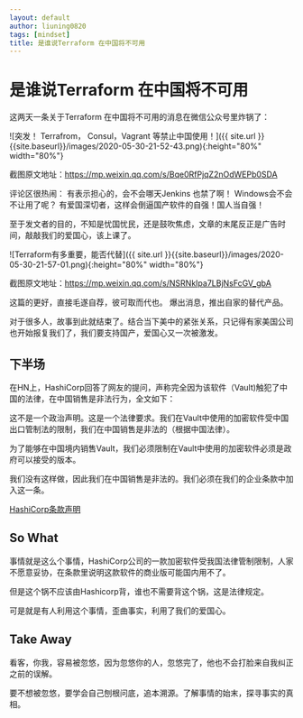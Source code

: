 ```yaml
---
layout: default
author: liuning0820
tags: [mindset]
title: 是谁说Terraform 在中国将不可用
---
```


# 是谁说Terraform 在中国将不可用

这两天一条关于Terraform 在中国将不可用的消息在微信公众号里炸锅了：

![突发！ Terrafrom， Consul，Vagrant 等禁止中国使用！]({{ site.url }}{{site.baseurl}}/images/2020-05-30-21-52-43.png){:height="80%" width="80%"}

截图原文地址：<https://mp.weixin.qq.com/s/Bqe0RfPjqZ2nOdWEPb0SDA>

评论区很热闹：
有表示担心的，会不会哪天Jenkins 也禁了啊！ Windows会不会不让用了呢？
有爱国深切者，这样会倒逼国产软件的自强！国人当自强！

至于发文者的目的，不知是忧国忧民，还是鼓吹焦虑，文章的末尾反正是广告时间，敲敲我们的爱国心，该上课了。

![Terraform有多重要，能否代替]({{ site.url }}{{site.baseurl}}/images/2020-05-30-21-57-01.png){:height="80%" width="80%"}

截图原文地址：<https://mp.weixin.qq.com/s/NSRNkIpa7LBjNsFcGV_gbA>

这篇的更好，直接毛遂自荐，彼可取而代也。
爆出消息，推出自家的替代产品。

对于很多人，故事到此就结束了。结合当下美中的紧张关系，只记得有家美国公司也开始报复我们了，我们要支持国产，爱国心又一次被激发。

## 下半场

在HN上，HashiCorp回答了网友的提问，声称完全因为该软件（Vault)触犯了中国的法律，在中国销售是非法行为，全文如下：

这不是一个政治声明。这是一个法律要求。我们在Vault中使用的加密软件受中国出口管制法的限制，我们在中国销售是非法的（根据中国法律）。

为了能够在中国境内销售Vault，我们必须限制在Vault中使用的加密软件必须是政府可以接受的版本。

我们没有这样做，因此我们在中国销售是非法的。我们必须在我们的企业条款中加入这一条。

[HashiCorp条款声明](https://www.hashicorp.com/terms-of-evaluation)

## So What

事情就是这么个事情，HashiCorp公司的一款加密软件受我国法律管制限制，人家不愿意妥协，在条款里说明这款软件的商业版可能国内用不了。

但是这个锅不应该由Hashicorp背，谁也不需要背这个锅，这是法律规定。

可是就是有人利用这个事情，歪曲事实，利用了我们的爱国心。

## Take Away

看客，你我，容易被忽悠，因为忽悠你的人，忽悠完了，他也不会打脸来自我纠正之前的误解。

要不想被忽悠，要学会自己刨根问底，追本溯源。了解事情的始末，探寻事实的真相。
